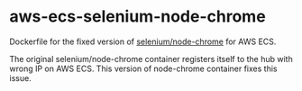 # aws-ecs-selenium-node-chrome

Dockerfile for the fixed version of [selenium/node-chrome](https://hub.docker.com/r/selenium/node-chrome)
for AWS ECS.

The original selenium/node-chrome container registers itself to the hub with wrong IP on AWS ECS.
This version of node-chrome container fixes this issue.
